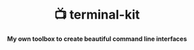 <div align="center">
    <h1>📺 terminal-kit</h1>
    <strong>My own toolbox to create beautiful command line interfaces</strong>
</div>
